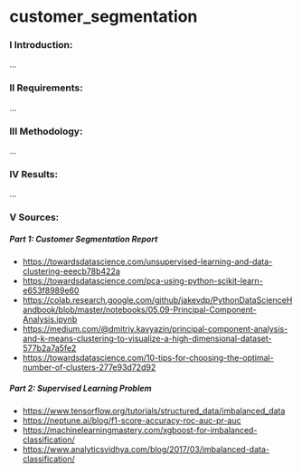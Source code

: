 # customer_segmentation




### I Introduction:

...

### II Requirements:

...

### III Methodology:

...

### IV Results:

...

### V Sources:

##### Part 1: Customer Segmentation Report
- https://towardsdatascience.com/unsupervised-learning-and-data-clustering-eeecb78b422a
- https://towardsdatascience.com/pca-using-python-scikit-learn-e653f8989e60
- https://colab.research.google.com/github/jakevdp/PythonDataScienceHandbook/blob/master/notebooks/05.09-Principal-Component-Analysis.ipynb
- https://medium.com/@dmitriy.kavyazin/principal-component-analysis-and-k-means-clustering-to-visualize-a-high-dimensional-dataset-577b2a7a5fe2
- https://towardsdatascience.com/10-tips-for-choosing-the-optimal-number-of-clusters-277e93d72d92

##### Part 2: Supervised Learning Problem
- https://www.tensorflow.org/tutorials/structured_data/imbalanced_data
- https://neptune.ai/blog/f1-score-accuracy-roc-auc-pr-auc
- https://machinelearningmastery.com/xgboost-for-imbalanced-classification/
- https://www.analyticsvidhya.com/blog/2017/03/imbalanced-data-classification/
